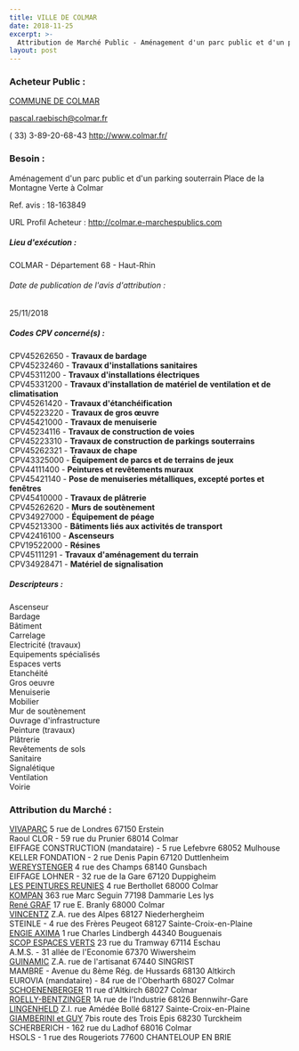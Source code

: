 ```yaml
---
title: VILLE DE COLMAR
date: 2018-11-25
excerpt: >-
  Attribution de Marché Public - Aménagement d'un parc public et d'un parking souterrain Place de la Montagne Verte à Colmar
layout: post
---
```


### Acheteur Public : 
<a href="/acheteur-33/siren-216800664"> COMMUNE DE COLMAR</a><br/>



pascal.raebisch@colmar.fr

( 33) 3-89-20-68-43
http://www.colmar.fr/
### Besoin :

Aménagement d'un parc public et d'un parking souterrain Place de la Montagne Verte à Colmar

Ref. avis : 18-163849

URL Profil Acheteur : http://colmar.e-marchespublics.com

##### Lieu d'exécution :

COLMAR - Département 68 - Haut-Rhin

###### Date de publication de l'avis d'attribution : 
25/11/2018

##### Codes CPV concerné(s) :
CPV45262650 - **Travaux de bardage** <br/>
CPV45232460 - **Travaux d'installations sanitaires** <br/>
CPV45311200 - **Travaux d'installations électriques** <br/>
CPV45331200 - **Travaux d'installation de matériel de ventilation et de climatisation** <br/>
CPV45261420 - **Travaux d'étanchéification** <br/>
CPV45223220 - **Travaux de gros œuvre** <br/>
CPV45421000 - **Travaux de menuiserie** <br/>
CPV45234116 - **Travaux de construction de voies** <br/>
CPV45223310 - **Travaux de construction de parkings souterrains** <br/>
CPV45262321 - **Travaux de chape** <br/>
CPV43325000 - **Équipement de parcs et de terrains de jeux** <br/>
CPV44111400 - **Peintures et revêtements muraux** <br/>
CPV45421140 - **Pose de menuiseries métalliques, excepté portes et fenêtres** <br/>
CPV45410000 - **Travaux de plâtrerie** <br/>
CPV45262620 - **Murs de soutènement** <br/>
CPV34927000 - **Équipement de péage** <br/>
CPV45213300 - **Bâtiments liés aux activités de transport** <br/>
CPV42416100 - **Ascenseurs** <br/>
CPV19522000 - **Résines** <br/>
CPV45111291 - **Travaux d'aménagement du terrain** <br/>
CPV34928471 - **Matériel de signalisation** <br/>

##### Descripteurs :
Ascenseur <br/>
Bardage <br/>
Bâtiment <br/>
Carrelage <br/>
Electricité (travaux) <br/>
Equipements spécialisés <br/>
Espaces verts <br/>
Etanchéité <br/>
Gros oeuvre <br/>
Menuiserie <br/>
Mobilier <br/>
Mur de soutènement <br/>
Ouvrage d'infrastructure <br/>
Peinture (travaux) <br/>
Plâtrerie <br/>
Revêtements de sols <br/>
Sanitaire <br/>
Signalétique <br/>
Ventilation <br/>
Voirie <br/>

### Attribution du Marché :
<a href="/entreprise-262/siren-442816161"> VIVAPARC</a>    5 rue de Londres 67150 Erstein <br/>
Raoul CLOR - 59 rue du Prunier 68014 Colmar <br/>
EIFFAGE CONSTRUCTION (mandataire) - 5 rue Lefebvre 68052 Mulhouse <br/>
KELLER FONDATION - 2 rue Denis Papin 67120 Duttlenheim <br/>
<a href="/entreprise-256/siren-342386075"> WEREYSTENGER</a>    4 rue des Champs 68140 Gunsbach <br/>
EIFFAGE LOHNER - 32 rue de la Gare 67120 Duppigheim <br/>
<a href="/entreprise-267/siren-655880680"> LES PEINTURES REUNIES</a>    4 rue Berthollet 68000 Colmar <br/>
<a href="/entreprise-254/siren-321643322"> KOMPAN</a>    363 rue Marc Seguin 77198 Dammarie Les lys <br/>
<a href="/entreprise-255/siren-340313527"> René GRAF</a>    17 rue E. Branly 68000 Colmar <br/>
<a href="/entreprise-272/siren-917220303"> VINCENTZ</a>    Z.A. rue des Alpes 68127 Niederhergheim <br/>
STEINLE - 4 rue des Frères Peugeot 68127 Sainte-Croix-en-Plaine <br/>
<a href="/entreprise-272/siren-854800745"> ENGIE AXIMA</a>    1 rue Charles Lindbergh 44340 Bouguenais <br/>
<a href="/entreprise-255/siren-327408191"> SCOP ESPACES VERTS</a>    23 rue du Tramway 67114 Eschau <br/>
A.M.S. - 31 allée de l'Economie 67370 Wiwersheim <br/>
<a href="/entreprise-256/siren-342899275"> GUINAMIC</a>    Z.A. rue de l'artisanat 67440 SINGRIST <br/>
MAMBRE - Avenue du 8ème Rég. de Hussards 68130 Altkirch <br/>
EUROVIA (mandataire) - 84 rue de l'Oberharth 68027 Colmar <br/>
<a href=""> SCHOENENBERGER</a>    11 rue d'Altkirch 68027 Colmar <br/>
<a href="/entreprise-272/siren-916820640"> ROELLY-BENTZINGER</a>    1A rue de l'Industrie 68126 Bennwihr-Gare <br/>
<a href="/entreprise-253/siren-305348997"> LINGENHELD</a>    Z.I. rue Amédée Bollé 68127 Sainte-Croix-en-Plaine <br/>
<a href="/entreprise-261/siren-434386116"> GIAMBERINI et GUY</a>    7bis route des Trois Epis 68230 Turckheim <br/>
SCHERBERICH - 162 rue du Ladhof 68016 Colmar <br/>
HSOLS - 1 rue des Rougeriots 77600 CHANTELOUP EN BRIE <br/>
